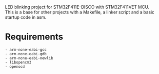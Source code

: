 LED blinking project for STM32F411E-DISCO with STM32F411VET MCU.
This is a base for other projects with a Makefile, a linker script and a basic startup code in asm.

# Requirements
    - arm-none-eabi-gcc
    - arm-none-eabi-gdb
    - arm-none-eabi-newlib
    - libopencm3
    - openocd
